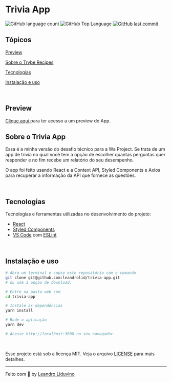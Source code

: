 # Trivia App

<p>
  
  <img alt="GitHub language count" src="https://img.shields.io/github/languages/count/leandrolid/trivia-app?color=6E40C9&style=flat-square">
  <img alt="GitHub Top Language" src="https://img.shields.io/github/languages/top/leandrolid/trivia-app?color=6E40C9&style=flat-square">
  <a href="https://github.com/leandrolid/trivia-app/commits/main">
    <img alt="GitHub last commit" src="https://img.shields.io/github/last-commit/leandrolid/trivia-app?color=6E40C9&style=flat-square">
  </a>
</p>

## Tópicos 

[Preview](#preview)

[Sobre o Trybe Recipes](#sobre-o-trivia-app)

[Tecnologias](#tecnologias)

[Instalação e uso](#instalação-e-uso)

<br>

## Preview

<a title="Trivia App" href="https://trivia-app-mocha.vercel.app/" >Clique aqui </a> para ter acesso a um  preview do App.

## Sobre o Trivia App 

Essa é a minha versão do desafio técnico para a Wa Project. Se trata de um app de trivia no qual você tem a opção de escolher quantas perguntas quer responder e no fim recebe um relatório do seu desempenho. 

O app foi feito usando React e a Context API, Styled Components e Axios para recuperar a informação da API que fornece as questões.

<br>

<p align="center">
</p>

## Tecnologias

Tecnologias e ferramentas utilizadas no desenvolvimento do projeto:

- [React](https://reactjs.org/)
- [Styled Components](https://styled-components.com/)
- [VS Code](https://code.visualstudio.com/) com [ESLint](https://eslint.org/)

<br>

## Instalação e uso

```bash
# Abra um terminal e copie este repositório com o comando
git clone git@github.com:leandrolid/trivia-app.git
# ou use a opção de download.

# Entre na pasta web com 
cd trivia-app

# Instale as dependências
yarn install

# Rode o aplicação
yarn dev

# Acesse http://localhost:3000 no seu navagador.
```

<br>

Esse projeto está sob a licença MIT. Veja o arquivo [LICENSE](/LICENSE) para mais detalhes.

---

Feito com :purple_heart: by [Leandro Liduvino](https://github.com/leandrolid)
